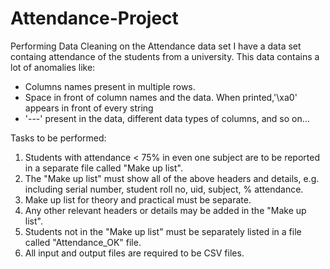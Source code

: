 # Attendance-Project
Performing Data Cleaning on the Attendance data set 
I have a data set containg attendance of the students from a university.
This data contains a lot of anomalies like:
- Columns names present in multiple rows.
- Space in front of column names and the data. When printed,'\xa0' appears in front of every string
- '---' present in the data, different data types of columns, and so on...

Tasks to be performed:
1.  Students with attendance < 75% in even one subject are to be reported in a separate file called "Make up list".
2.  The "Make up list" must show all of the above headers and details, e.g. including serial number, student roll no, uid, subject, % attendance.
3.  Make up list for theory and practical must be separate.
4.  Any other relevant headers or details may be added in the "Make up list".
5.  Students not in the "Make up list" must be separately listed in a file called "Attendance_OK" file.
6.  All input and output files are required to be CSV files.
